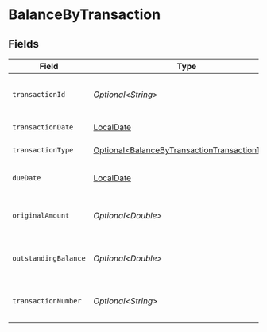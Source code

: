 # BalanceByTransaction


## Fields

| Field                                                                                                            | Type                                                                                                             | Required                                                                                                         | Description                                                                                                      | Example                                                                                                          |
| ---------------------------------------------------------------------------------------------------------------- | ---------------------------------------------------------------------------------------------------------------- | ---------------------------------------------------------------------------------------------------------------- | ---------------------------------------------------------------------------------------------------------------- | ---------------------------------------------------------------------------------------------------------------- |
| `transactionId`                                                                                                  | *Optional\<String>*                                                                                              | :heavy_minus_sign:                                                                                               | Unique identifier for the transaction.                                                                           | INV-1001                                                                                                         |
| `transactionDate`                                                                                                | [LocalDate](https://docs.oracle.com/javase/8/docs/api/java/time/LocalDate.html)                                  | :heavy_minus_sign:                                                                                               | Date of the transaction.                                                                                         | 2024-01-15                                                                                                       |
| `transactionType`                                                                                                | [Optional\<BalanceByTransactionTransactionType>](../../models/components/BalanceByTransactionTransactionType.md) | :heavy_minus_sign:                                                                                               | Type of the transaction.                                                                                         | invoice                                                                                                          |
| `dueDate`                                                                                                        | [LocalDate](https://docs.oracle.com/javase/8/docs/api/java/time/LocalDate.html)                                  | :heavy_minus_sign:                                                                                               | Due date of the transaction.                                                                                     | 2024-02-15                                                                                                       |
| `originalAmount`                                                                                                 | *Optional\<Double>*                                                                                              | :heavy_minus_sign:                                                                                               | Original amount of the transaction.                                                                              | 1000                                                                                                             |
| `outstandingBalance`                                                                                             | *Optional\<Double>*                                                                                              | :heavy_minus_sign:                                                                                               | Outstanding balance of the transaction.                                                                          | 800                                                                                                              |
| `transactionNumber`                                                                                              | *Optional\<String>*                                                                                              | :heavy_minus_sign:                                                                                               | Transaction number of the transaction.                                                                           | INV-1001                                                                                                         |
